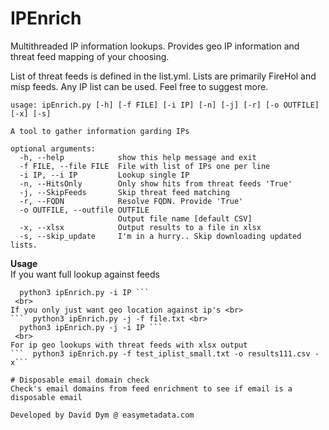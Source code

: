 # IPEnrich
Multithreaded IP information lookups. Provides geo IP information and threat feed mapping of your choosing. 

List of threat feeds is defined in the list.yml. Lists are primarily FireHol and misp feeds. Any IP list can be used. Feel free to suggest more.

```
usage: ipEnrich.py [-h] [-f FILE] [-i IP] [-n] [-j] [-r] [-o OUTFILE] [-x] [-s]

A tool to gather information garding IPs

optional arguments:
  -h, --help            show this help message and exit
  -f FILE, --file FILE  File with list of IPs one per line
  -i IP, --i IP         Lookup single IP
  -n, --HitsOnly        Only show hits from threat feeds 'True'
  -j, --SkipFeeds       Skip threat feed matching
  -r, --FQDN            Resolve FQDN. Provide 'True'
  -o OUTFILE, --outfile OUTFILE
                        Output file name [default CSV]
  -x, --xlsx            Output results to a file in xlsx
  -s, --skip_update     I'm in a hurry.. Skip downloading updated lists.
```

**Usage** <br>
If you want full lookup against feeds <br>
```  python3 ipEnrich.py -f file.txt <br>
  python3 ipEnrich.py -i IP ```
 <br>
If you only just want geo location against ip's <br>
```  python3 ipEnrich.py -j -f file.txt <br>
  python3 ipEnrich.py -j -i IP ```
 <br>
For ip geo lookups with threat feeds with xlsx output 
```  python3 ipEnrich.py -f test_iplist_small.txt -o results111.csv -x```

# Disposable email domain check
Check's email domains from feed enrichment to see if email is a disposable email

Developed by David Dym @ easymetadata.com
